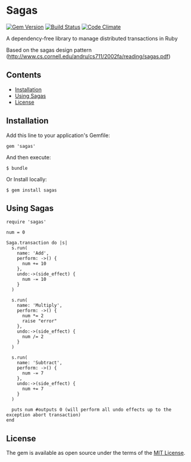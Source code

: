 # Sagas

[![Gem Version](https://badge.fury.io/rb/sagas.svg)](https://badge.fury.io/rb/sagas)
[![Build Status](https://travis-ci.org/arjunlol/Sagas.svg?branch=master)](https://travis-ci.org/arjunlol/Sagas)
[![Code Climate](https://img.shields.io/codeclimate/maintainability/arjunlol/Sagas.svg)](https://codeclimate.com/github/arjunlol/Sagas/maintainability)

A dependency-free library to manage distributed transactions in Ruby

Based on the sagas design pattern (http://www.cs.cornell.edu/andru/cs711/2002fa/reading/sagas.pdf)

## Contents

- [Installation](#installation)
- [Using Sagas](#using-sagas)
- [License](#license)

## Installation

Add this line to your application's Gemfile:

```
gem 'sagas'
```

And then execute:

```
$ bundle
```

Or Install locally:

```
$ gem install sagas
```

## Using Sagas

```
require 'sagas'

num = 0

Saga.transaction do |s|
  s.run(
    name: 'Add',
    perform: ->() {
      num += 10
    },
    undo:->(side_effect) {
      num -= 10
    }
  )

  s.run(
    name: 'Multiply',
    perform: ->() {
      num *= 2
      raise "error"
    },
    undo:->(side_effect) {
      num /= 2
    }
  )

  s.run(
    name: 'Subtract',
    perform: ->() {
      num -= 7
    },
    undo:->(side_effect) {
      num += 7
    }
  )

  puts num #outputs 0 (will perform all undo effects up to the exception abort transaction)
end

```

## License

The gem is available as open source under the terms of the [MIT License](http://opensource.org/licenses/MIT).
